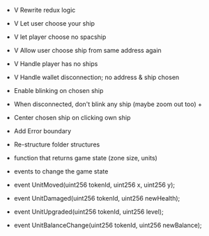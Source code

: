 - V Rewrite redux logic
- V Let user choose your ship
- V let player choose no spacship
- V Allow user choose ship from same address again
- V Handle player has no ships
- V Handle wallet disconnection; no address & ship chosen

- Enable blinking on chosen ship
- When disconnected, don't blink any ship (maybe zoom out too) +
- Center chosen ship on clicking own ship

- Add Error boundary
- Re-structure folder structures

- function that returns game state (zone size, units)
- events to change the game state
- event UnitMoved(uint256 tokenId, uint256 x, uint256 y);
- event UnitDamaged(uint256 tokenId, uint256 newHealth);
- event UnitUpgraded(uint256 tokenId, uint256 level);
- event UnitBalanceChange(uint256 tokenId, uint256 newBalance);
